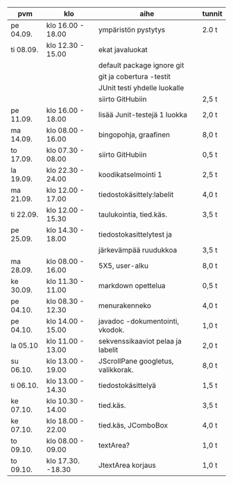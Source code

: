 pvm|klo|aihe|tunnit
----|------------------|-----------------------------------|-----
pe 04.09.| klo 16.00 - 18.00| 	ympäristön pystytys 		|2.0 t
ti 08.09.| klo 12.30 - 15.00|	ekat javaluokat|  
|||				default package ignore git|
|||				git ja cobertura -testit|
|||				JUnit testi yhdelle luokalle|
|||				siirto GitHubiin		|2,5 t	
pe 11.09.| klo 16.00 - 18.00|     lisää Junit-testejä 1 luokka	|2,0 t
ma 14.09.| klo 08.00 - 16.00|     bingopohja, graafinen         |8,0 t
to 17.09.| klo 07.30 - 08.00| 	siirto GitHubiin 		|0,5 t
la 19.09.| klo 22.30 - 24.00|     koodikatselmointi 1 		|2,5 t
ma 21.09.| klo 12.00 - 17.00|     tiedostokäsittely:labelit	|4,0 t 
ti 22.09.| klo 12.00 - 15.30|     taulukointia, tied.käs.       |3,5 t
pe 25.09.| klo 14.30 - 18.00|     tiedostokasittelytest ja |
|||				järkevämpää ruudukkoa		|3,5 t
ma 28.09.| klo 08.00 - 16.00|     5X5, user-alku		|8,0 t 
ke 30.09.| klo 11.30 - 11.00| markdown opettelua                |0,5 t
pe 04.10.| klo 08.30 - 12.30| menurakenneko                | 4,0 t
pe 04.10.| klo 14.00 - 15.00| javadoc -dokumentointi, vkodok.|1,0 t
la 05.10 | klo 11.00 - 13.00| sekvenssikaaviot pelaa ja labelit | 2,0 t
su 06.10.| klo 13.00 - 19.00| JScrollPane googletus, valikkorak.| 8,0 t
ti 06.10.| klo 13.00 - 14.30| tiedostokäsittelyä | 1,5 t
ke 07.10.| klo 10.30 - 14.00| tied.käs. | 3,5 t
ke 07.10.| klo 18.00 - 22.00| tied.käs, JComboBox | 4,0 t
to 09.10.| klo 08.00 - 09.00| textArea? | 1,0 t
to 09.10.| klo 17.30. -18.30| JtextArea korjaus | 1,0 t

